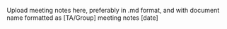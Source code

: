Upload meeting notes here, preferably in .md format, and with document name formatted as [TA/Group] meeting notes [date]
